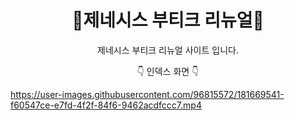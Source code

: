 <h1 align = 'center'> 🚗제네시스 부티크 리뉴얼🚗 </h1>

<p align = 'center'> 제네시스 부티크 리뉴얼 사이트 입니다. </p>

<p align = 'center'> 👇 인덱스 화면 👇 </p>

https://user-images.githubusercontent.com/96815572/181669541-f60547ce-e7fd-4f2f-84f6-9462acdfccc7.mp4


